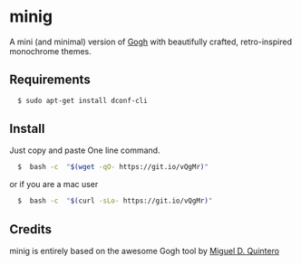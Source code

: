 minig
=====

A mini (and minimal) version of [Gogh](https://mayccoll.github.io/Gogh/) with beautifully crafted, retro-inspired monochrome themes.

## Requirements

```bash
  $ sudo apt-get install dconf-cli
```

## Install

Just copy and paste One line command.

```bash
  $  bash -c  "$(wget -qO- https://git.io/vQgMr)"
```

or if you are a mac user

```bash
  $  bash -c  "$(curl -sLo- https://git.io/vQgMr)"
```

## Credits

minig is entirely based on the awesome Gogh tool by [Miguel D. Quintero](https://lanet.co)
